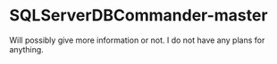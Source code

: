 # SQLServerDBCommander-master
Will possibly give more information or not.
I do not have any plans for anything.
